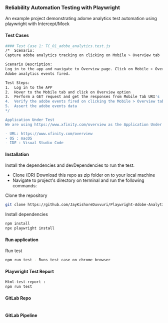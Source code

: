 ### Reliability Automation Testing with Playwright

An example project demonstrating adome analytics test automation using playwright with Intercept/Mock


#### Test Cases

```bash
#### Test Case 1: TC_01_adobe_analytics.test.js
/*  Scenario: 
Capture adobe analytics tracking on clicking on Mobile > Overview tab

Scenario Description: 
Log in to the app and navigate to Overview page. Click on Mobile > Overview and capture the 
Adobe analytics events fired.

Test Steps:
1.	Log in to the APP
2.	Hover to the Mobile tab and click on Overview option
3.	Perform a GET request and get the responses from Mobile Tab URI's
4.	Verify the adobe events fired on clicking the Mobile > Overview tab
5.	Assert the adobe events data
*/

Application Under Test
We are using https://www.xfinity.com/overview as the Application Under Test. 

- URL: https://www.xfinity.com/overview
- OS : macOS 
- IDE : Visual Studio Code
```

#### Installation

Install the dependencies and devDependencies to run the test.

- Clone (OR) Download this repo as zip folder on to your local machine
- Navigate to project's directory on terminal and run the following commands:

Clone the repository

```bash
git clone https://github.com/JayKishoreDuvvuri/Playwright-Adobe-Analytics-Testing.git
```

Install dependencies

```bash
npm install
npx playwright install
```

#### Run application

Run test

```bash
npm run test - Runs test case on chrome browser
```

#### Playwright Test Report 

```bash
Html-test-report :
npm run test
```

#### GitLab Repo
```bash

```

#### GitLab Pipeline
```bash

```